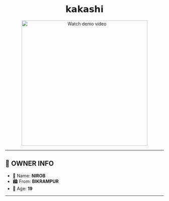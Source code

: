<h1 align="center"> 𝗸𝗮𝗸𝗮𝘀𝗵𝗶 </h1>

<p align="center">
  <a href="https://files.catbox.moe/m0nglp.jpg">
    <img src="[https://files.catbox.moe/m0nglp.jpg]" alt="Watch demo video" width="400"/>
  </a>
</p>

---

## 👤 OWNER INFO

- **👑** Name: **NIROB**
- 🏙️ From: **BIKRAMPUR**
- 🎂 Age: **19**

---
